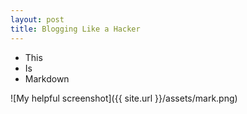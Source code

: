 ```yaml
---
layout: post
title: Blogging Like a Hacker
---
```


* This
* Is
* Markdown

![My helpful screenshot]({{ site.url }}/assets/mark.png)
